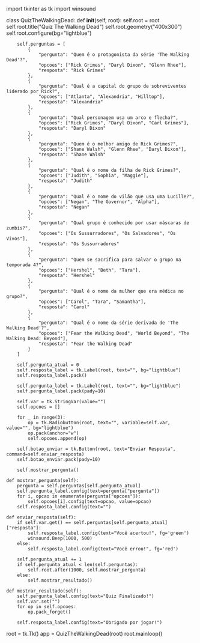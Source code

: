 import tkinter as tk
import winsound

class QuizTheWalkingDead:
    def __init__(self, root):
        self.root = root
        self.root.title("Quiz The Walking Dead")
        self.root.geometry("400x300")
        self.root.configure(bg="lightblue")

        self.perguntas = [
            {
                "pergunta": "Quem é o protagonista da série 'The Walking Dead'?",
                "opcoes": ["Rick Grimes", "Daryl Dixon", "Glenn Rhee"],
                "resposta": "Rick Grimes"
            },
            {
                "pergunta": "Qual é a capital do grupo de sobreviventes liderado por Rick?",
                "opcoes": ["Atlanta", "Alexandria", "Hilltop"],
                "resposta": "Alexandria"
            },
            {
                "pergunta": "Qual personagem usa um arco e flecha?",
                "opcoes": ["Rick Grimes", "Daryl Dixon", "Carl Grimes"],
                "resposta": "Daryl Dixon"
            },
            {
                "pergunta": "Quem é o melhor amigo de Rick Grimes?",
                "opcoes": ["Shane Walsh", "Glenn Rhee", "Daryl Dixon"],
                "resposta": "Shane Walsh"
            },
            {
                "pergunta": "Qual é o nome da filha de Rick Grimes?",
                "opcoes": ["Judith", "Sophia", "Maggie"],
                "resposta": "Judith"
            },
            {
                "pergunta": "Qual é o nome do vilão que usa uma Lucille?",
                "opcoes": ["Negan", "The Governor", "Alpha"],
                "resposta": "Negan"
            },
            {
                "pergunta": "Qual grupo é conhecido por usar máscaras de zumbis?",
                "opcoes": ["Os Sussurradores", "Os Salvadores", "Os Vivos"],
                "resposta": "Os Sussurradores"
            },
            {
                "pergunta": "Quem se sacrifica para salvar o grupo na temporada 4?",
                "opcoes": ["Hershel", "Beth", "Tara"],
                "resposta": "Hershel"
            },
            {
                "pergunta": "Qual é o nome da mulher que era médica no grupo?",
                "opcoes": ["Carol", "Tara", "Samantha"],
                "resposta": "Carol"
            },
            {
                "pergunta": "Qual é o nome da série derivada de 'The Walking Dead'?",
                "opcoes": ["Fear the Walking Dead", "World Beyond", "The Walking Dead: Beyond"],
                "resposta": "Fear the Walking Dead"
            }
        ]

        self.pergunta_atual = 0
        self.resposta_label = tk.Label(root, text="", bg="lightblue")
        self.resposta_label.pack()

        self.pergunta_label = tk.Label(root, text="", bg="lightblue")
        self.pergunta_label.pack(pady=10)

        self.var = tk.StringVar(value="")
        self.opcoes = []

        for _ in range(3):
            op = tk.Radiobutton(root, text="", variable=self.var, value="", bg="lightblue")
            op.pack(anchor="w")
            self.opcoes.append(op)

        self.botao_enviar = tk.Button(root, text="Enviar Resposta", command=self.enviar_resposta)
        self.botao_enviar.pack(pady=10)

        self.mostrar_pergunta()

    def mostrar_pergunta(self):
        pergunta = self.perguntas[self.pergunta_atual]
        self.pergunta_label.config(text=pergunta["pergunta"])
        for i, opcao in enumerate(pergunta["opcoes"]):
            self.opcoes[i].config(text=opcao, value=opcao)
        self.resposta_label.config(text="")

    def enviar_resposta(self):
        if self.var.get() == self.perguntas[self.pergunta_atual]["resposta"]:
            self.resposta_label.config(text="Você acertou!", fg='green')
            winsound.Beep(1000, 500)
        else:
            self.resposta_label.config(text="Você errou!", fg='red')
        
        self.pergunta_atual += 1
        if self.pergunta_atual < len(self.perguntas):
            self.root.after(1000, self.mostrar_pergunta)
        else:
            self.mostrar_resultado()

    def mostrar_resultado(self):
        self.pergunta_label.config(text="Quiz Finalizado!")
        self.var.set("")
        for op in self.opcoes:
            op.pack_forget() 

        self.resposta_label.config(text="Obrigado por jogar!")

root = tk.Tk()
app = QuizTheWalkingDead(root)
root.mainloop()
